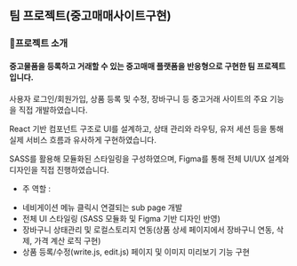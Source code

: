 ## 팀 프로젝트(중고매매사이트구현)
### 📢프로젝트 소개

#### 중고물품을 등록하고 거래할 수 있는 중고매매 플랫폼을 반응형으로 구현한 팀 프로젝트입니다.

사용자 로그인/회원가입, 상품 등록 및 수정, 장바구니 등 중고거래 사이트의 주요 기능을 직접 개발하였습니다.

React 기반 컴포넌트 구조로 UI를 설계하고, 상태 관리와 라우팅, 유저 세션 등을 통해 실제 서비스 흐름과 유사하게 구현하였습니다.

SASS를 활용해 모듈화된 스타일링을 구성하였으며, Figma를 통해 전체 UI/UX 설계와 디자인을 직접 진행하였습니다.

* 주 역할 :
+ 네비게이션 메뉴 클릭시 연결되는 sub page 개발
+ 전체 UI 스타일링 (SASS 모듈화 및 Figma 기반 디자인 반영)
+ 장바구니 상태관리 및 로컬스토리지 연동(상품 상세 페이지에서 장바구니 연동, 삭제, 가격 계산 로직 구현)
+ 상품 등록/수정(write.js, edit.js) 페이지 및 이미지 미리보기 기능 구현

